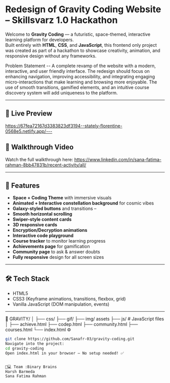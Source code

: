 # Redesign of Gravity Coding Website – Skillsvarz 1.0 Hackathon  
 
Welcome to **Gravity Coding** — a futuristic, space-themed, interactive learning platform for developers.   
Built entirely with **HTML**, **CSS**, and **JavaScript**, this frontend only project was created as part of a hackathon to showcase creativity, animation, and responsive design without any frameworks. 
 
Problem Statement -- 
A complete revamp of the website with a modern, interactive, and user friendly interface. The redesign should focus on enhancing navigation, improving accessibility, and integrating engaging micro-interactions that make learning and browsing more enjoyable. The use of smooth transitions, gamified elements, and an intuitive course discovery system will add uniqueness to the platform. 
 
--- 
 
## 🚀 Live Preview 
 
https://67fea72167d3383823df3194--stately-florentine-0568e5.netlify.app/--- 
 
## 🎥 Walkthrough Video 
 
Watch the full walkthrough here: https://www.linkedin.com/in/sana-fatima-rahman-8bb47831b/recent-activity/all/
 
--- 
 
## 🌌 Features 
 
-	**Space + Coding Theme** with immersive visuals 
-	**Animated + Interactive constellation background** for cosmic vibes 
-	**Galaxy-styled buttons** and transitions – 
-	**Smooth horizontal scrolling** 
-	**Swiper-style content cards**  
-	**3D responsive cards** 
-	**Encryption/Decryption animations** 
-	**Interactive code playground** 
-	**Course tracker** to monitor learning progress 
-	**Achievements page** for gamification 
-	**Community page** to ask & answer doubts 
-	**Fully responsive** design for all screen sizes 
 
--- 
 
## 🛠 Tech Stack 
 
-	HTML5 
-	CSS3 (Keyframe animations, transitions, flexbox, grid) 
-	Vanilla JavaScript (DOM manipulation, events) 
 
--- 
 
 📂 
GRAVITY/ │ ├── css/ ├── gif/  ├── img/ assets ├── js/ # JavaScript files │ ├── achieve.html  ├── codep.html ├── community.html ├── courses.html └── index.html 
 ⚙️ 
```bash
git clone https://github.com/Sanafr-03/gravity-coding.git
Navigate into the project:
cd gravity-coding
Open index.html in your browser — No setup needed! ✅


👩💻 Team :Binary Brains
Harsh Barmeda
Sana Fatima Rahman
